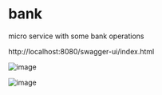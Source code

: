 # bank
micro service with some bank operations


http://localhost:8080/swagger-ui/index.html


![image](https://user-images.githubusercontent.com/6883531/236650739-b8b69fde-a918-4e9b-9ff9-9967cfaab31f.png)

![image](https://user-images.githubusercontent.com/6883531/236650786-dc81560f-2746-45cb-9070-2f1ec81ff04b.png)


